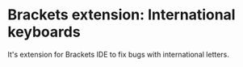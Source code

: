 Brackets extension: International keyboards
================================

It's extension for Brackets IDE to fix bugs with international letters.

